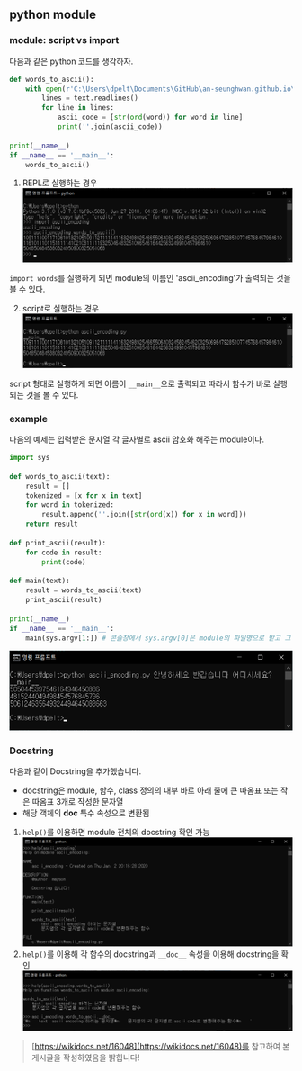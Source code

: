 ## python module

### module: script vs import
다음과 같은 python 코드를 생각하자.
```python
def words_to_ascii():
    with open(r'C:\Users\dpelt\Documents\GitHub\an-seunghwan.github.io\assets\etc\sample.txt', 'r', encoding='utf-8') as text:
        lines = text.readlines()
        for line in lines:
            ascii_code = [str(ord(word)) for word in line]
            print(''.join(ascii_code))
            
print(__name__)
if __name__ == '__main__':
    words_to_ascii()
```
1. REPL로 실행하는 경우
![](https://github.com/an-seunghwan/an-seunghwan.github.io/blob/master/assets/img/ascii1.png?raw=true)

`import words`를 실행하게 되면 module의 이름인 'ascii_encoding'가 출력되는 것을 볼 수 있다.

2. script로 실행하는 경우
![](https://github.com/an-seunghwan/an-seunghwan.github.io/blob/master/assets/img/ascii2.png?raw=true)

script 형태로 실행하게 되면 이름이 `__main__`으로 출력되고 따라서 함수가 바로 실행되는 것을 볼 수 있다.

### example
다음의 예제는 입력받은 문자열 각 글자별로 ascii 암호화 해주는 module이다.
```python
import sys

def words_to_ascii(text):
    result = []
    tokenized = [x for x in text]
    for word in tokenized:
        result.append(''.join([str(ord(x)) for x in word]))
    return result

def print_ascii(result):
    for code in result:
        print(code)
        
def main(text):
    result = words_to_ascii(text)
    print_ascii(result)
    
print(__name__)
if __name__ == '__main__':
    main(sys.argv[1:]) # 콘솔창에서 sys.argv[0]은 module의 파일명으로 받고 그 뒤 인자들은 함수의 입력값으로써 받는다.
```
![](https://github.com/an-seunghwan/an-seunghwan.github.io/blob/master/assets/img/ascii3.png?raw=true)

### Docstring
다음과 같이 Docstring을 추가했습니다.
* docstring은 module, 함수, class 정의의 내부 바로 아래 줄에 큰 따옴표 또는 작은 따옴표 3개로 작성한 문자열
* 해당 객체의 **doc** 특수 속성으로 변환됨

1. `help()`를 이용하면 module 전체의 docstring 확인 가능
![](https://github.com/an-seunghwan/an-seunghwan.github.io/blob/master/assets/img/ascii4.png?raw=true)
2. `help()`를 이용해 각 함수의 docstring과 `__doc__` 속성을 이용해 docstring을 확인
![](https://github.com/an-seunghwan/an-seunghwan.github.io/blob/master/assets/img/ascii5.png?raw=true)

> [https://wikidocs.net/16048](https://wikidocs.net/16048)를 참고하여 본 게시글을 작성하였음을 밝힙니다!


<!--stackedit_data:
eyJoaXN0b3J5IjpbLTE4NjEzNjkyMzJdfQ==
-->